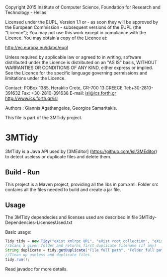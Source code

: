 Copyright 2015 Institute of Computer Science,
Foundation for Research and Technology - Hellas

Licensed under the EUPL, Version 1.1 or - as soon they will be approved
by the European Commission - subsequent versions of the EUPL (the "Licence");
You may not use this work except in compliance with the Licence.
You may obtain a copy of the Licence at:

http://ec.europa.eu/idabc/eupl

Unless required by applicable law or agreed to in writing, software distributed
under the Licence is distributed on an "AS IS" basis,
WITHOUT WARRANTIES OR CONDITIONS OF ANY KIND, either express or implied.
See the Licence for the specific language governing permissions and limitations
under the Licence.

Contact:  POBox 1385, Heraklio Crete, GR-700 13 GREECE
Tel:+30-2810-391632
Fax: +30-2810-391638
E-mail: isl@ics.forth.gr
http://www.ics.forth.gr/isl

Authors :  Giannis Agathangelos, Georgios Samaritakis.

This file is part of the 3MTidy project.

3MTidy
======

3MTidy is a Java API used by [3MEditor] (https://github.com/isl/3MEditor) to detect useless or duplicate files and delete them.

## Build - Run
This project is a Maven project, providing all the libs in pom.xml.
Folder src contains all the files needed to build and create a jar file.

## Usage
The 3MTidy dependecies and licenses used are described in file 3MTidy-Dependencies-LicensesUsed.txt 

Basic usage:
```java
Tidy tidy = new Tidy("eXist xmlrpc URL", "eXist root collection", "eXist username", "eXist password", "server upload path");
//Scans a given folder and returns first duplicate filename (if any)
String duplicate = tidy.getDuplicate("File full path", "Folder full path");
//Clean up useless and duplicate files
tidy.run();

```

Read javadoc for more details.



